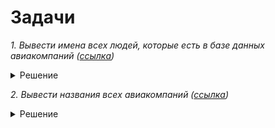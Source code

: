 # Задачи 

*1. Вывести имена всех людей, которые есть в базе данных авиакомпаний ([ссылка](https://sql-academy.org/ru/trainer/tasks/1))*

<details>
<summary>Решение</summary>

``` sql
SELECT name
FROM Passenger
```
</details>

*2. Вывести названия всеx авиакомпаний ([ссылка](https://sql-academy.org/ru/trainer/tasks/2))*

<details>
<summary>Решение</summary>

``` sql
SELECT name
FROM Company;
```
</details>
